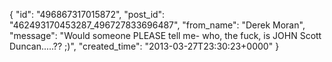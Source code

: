  {
   "id": "496867317015872",
   "post_id": "462493170453287_496727833696487",
   "from_name": "Derek Moran",
   "message": "Would someone PLEASE tell me- who, the fuck, is JOHN Scott Duncan.....??  ;)",
   "created_time": "2013-03-27T23:30:23+0000"
 }
